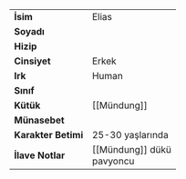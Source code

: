 |  |  |  
|---|---|  
| **İsim** | Elias|  
| **Soyadı** | |  
| **Hizip** | |  
| **Cinsiyet** | Erkek|  
| **Irk** | Human|  
| **Sınıf** | |  
| **Kütük** | [[Mündung]]|  
| **Münasebet** | |  
| **Karakter Betimi** | 25-30 yaşlarında|  
| **İlave Notlar** | [[Mündung]] dükü<br>pavyoncu|  

